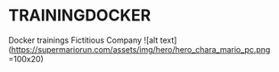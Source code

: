 # TRAININGDOCKER
Docker trainings
Fictitious Company 
![alt text](https://supermariorun.com/assets/img/hero/hero_chara_mario_pc.png =100x20)
